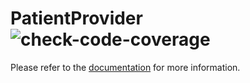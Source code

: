 # PatientProvider ![check-code-coverage](https://img.shields.io/badge/code--coverage-46.89%25-red)

Please refer to the [documentation](https://docs.pointmotion.us) for more information.
